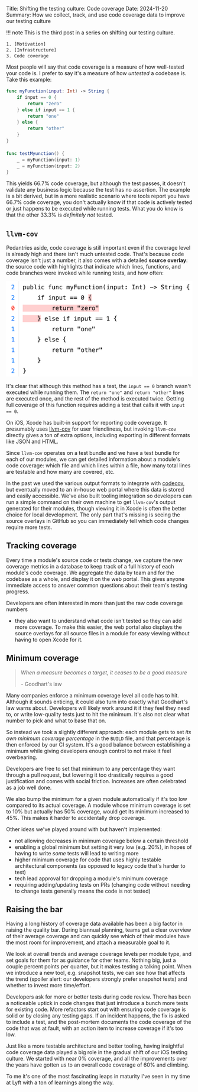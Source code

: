 Title: Shifting the testing culture: Code coverage
Date: 2024-11-20
Summary: How we collect, track, and use code coverage data to improve our testing culture

!!! note
    This is the third post in a series on shifting our testing culture.

    1. [Motivation]
    2. [Infrastructure]
    3. Code coverage

[Motivation]: {filename}2024-11-18-testing-motivation.md
[Infrastructure]: {filename}2024-11-19-testing-infrastructure.md

Most people will say that code coverage is a measure of how well-tested your
code is. I prefer to say it's a measure of how _untested_ a codebase is. Take
this example:

```swift
func myFunction(input: Int) -> String {
    if input == 0 {
        return "zero"
    } else if input == 1 {
        return "one"
    } else {
        return "other"
    }
}

func testMyunction() {
    _ = myFunction(input: 1)
    _ = myFunction(input: 2)
}
```

This yields 66.7% code coverage, but although the test passes, it doesn't
validate any business logic because the test has no assertion. The example is a
bit derived, but in a more realistic scenario where tools report you have 66.7%
code coverage, you don't actually know if that code is actively tested or just
happens to be executed while running tests. What you do know is that the other
33.3% is _definitely not_ tested.

## `llvm-cov`

Pedantries aside, code coverage is still important even if the coverage level is
already high and there isn't much untested code. That's because code coverage
isn't just a number, it also comes with a detailed **source overlay**: the
source code with highlights that indicate which lines, functions, and code
branches were invoked while running tests, and how often:

![Source overlay as generated by llvm-cov](/images/source-overlay.png)

It's clear that although this method has a test, the `input == 0` branch wasn't
executed while running them. The `return "one"` and `return "other"` lines are
executed once, and the rest of the method is executed twice. Getting full
coverage of this function requires adding a test that calls it with `input ==
0`.

On iOS, Xcode has built-in support for reporting code coverage. It presumably
uses [llvm-cov] for user friendliness, but invoking `llvm-cov` directly gives a
ton of extra options, including exporting in different formats like JSON and
HTML.

Since `llvm-cov` operates on a test bundle and we have a test bundle for each of
our modules, we can get detailed information about a module's code coverage:
which file and which lines within a file, how many total lines are testable and
how many are covered, etc.

In the past we used the various output formats to integrate with [codecov], but
eventually moved to an in-house web portal where this data is stored and easily
accessible. We've also built tooling integration so developers can run a simple
command on their own machine to get `llvm-cov`'s output generated for their
modules, though viewing it in Xcode is often the better choice for local
development. The only part that's missing is seeing the source overlays in
GitHub so you can immediately tell which code changes require more tests.

[codecov]: https://codecov.io
[llvm-cov]: https://llvm.org/docs/CommandGuide/llvm-cov.html

## Tracking coverage

Every time a module's source code or tests change, we capture the new coverage
metrics in a database to keep track of a full history of each module's code
coverage. We aggregate the data by team and for the codebase as a whole, and
display it on the web portal. This gives anyone immediate access to answer
common questions about their team's testing progress.

Developers are often interested in more than just the raw code coverage numbers
- they also want to understand what code isn't tested so they can add more
coverage. To make this easier, the web portal also displays the source overlays
for all source files in a module for easy viewing without having to open Xcode
for it.

## Minimum coverage

> _When a measure becomes a target, it ceases to be a good measure_
>
> \- Goodhart's law

Many companies enforce a minimum coverage level all code has to hit. Although it
sounds enticing, it could also turn into exactly what Goodhart's law warns
about. Developers will likely work around it if they feel they need to, or write
low-quality tests just to hit the minimum. It's also not clear what number to
pick and what to base that on. 

So instead we took a slightly different approach: each module gets to set _its
own minimum coverage percentage_ in the `BUILD` file, and that percentage is
then enforced by our CI system. It's a good balance between establishing a
minimum while giving developers enough control to not make it feel overbearing.

Developers are free to set that minimum to any percentage they want through a
pull request, but lowering it too drastically requires a good justification and
comes with social friction. Increases are often celebrated as a job well done.

We also bump the minimum for a given module automatically if it's too low
compared to its actual coverage. A module whose minimum coverage is set to 10%
but actually has 50% coverage, would get its minimum increased to 45%. This
makes it harder to accidentally drop coverage.

Other ideas we've played around with but haven't implemented:

* not allowing decreases in minimum coverage below a certain threshold
* enabling a global minimum but setting it very low (e.g. 20%), in hopes of
  having to write _some_ tests will lead to writing more
* higher minimum coverage for code that uses highly testable architectural
  components (as opposed to legacy code that's harder to test)
* tech lead approval for dropping a module's minimum coverage
* requiring adding/updating tests on PRs (changing code without needing to
  change tests generally means the code is not tested)

## Raising the bar

Having a long history of coverage data available has been a big factor in
raising the quality bar. During biannual planning, teams get a clear overview of
their average coverage and can quickly see which of their modules have the most
room for improvement, and attach a measurable goal to it.

We look at overall trends and average coverage levels per module type, and set
goals for them for as guidance for other teams. Nothing big, just a couple
percent points per quarter, but it makes testing a talking point. When we
introduce a new tool, e.g. snapshot tests, we can see how that affects the trend
(spoiler alert: our developers strongly prefer snapshot tests) and whether to
invest more time/effort.

Developers ask for more or better tests during code review. There has been a
noticeable uptick in code changes that just introduce a bunch more tests for
existing code. More refactors start out with ensuring code coverage is solid
or by closing any testing gaps. If an incident happens, the fix is asked to
include a test, and the post-mortem documents the code coverage of the code
that was at fault, with an action item to increase coverage if it's too low.

Just like a more testable architecture and better tooling, having insightful
code coverage data played a big role in the gradual shift of our iOS testing
culture. We started with near 0% coverage, and all the improvements over the
years have gotten us to an overall code coverage of 60% and climbing.

To me it's one of the most fascinating leaps in maturity I've seen in my time at
Lyft with a ton of learnings along the way.
